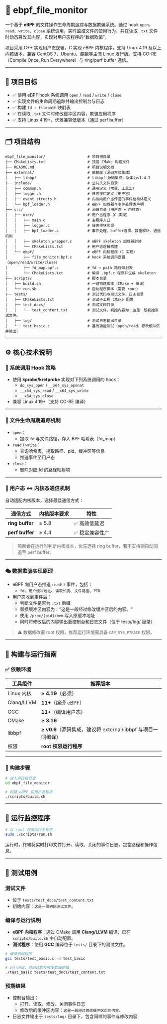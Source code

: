 # 📘 ebpf_file_monitor

一个基于 **eBPF** 的文件操作生命周期追踪与数据欺骗系统。通过 hook `open`、`read`、`write`、`close` 系统调用，实时监控文件的使用行为，并在读取 `.txt` 文件时动态篡改其内容，实现对用户态程序的“数据欺骗”。

项目采用 C++ 实现用户态逻辑，C 实现 eBPF 内核程序，支持 Linux 4.19 及以上内核版本，兼容 CentOS 7、Ubuntu、麒麟等主流 Linux 发行版。支持 CO-RE（Compile Once, Run Everywhere）与 ring/perf buffer 通信。

---

## 🎯 项目目标

- ✅ 使用 eBPF hook 系统调用 `open` / `read` / `write` / `close`
- ✅ 实现文件的生命周期追踪并输出控制台与日志
- ✅ 构建 `fd → filepath` 映射表
- ✅ 在读取 `.txt` 文件时修改缓冲区内容，欺骗应用程序
- ✅ 支持 Linux 4.19+，优雅兼容低版本（通过 perf buffer）

---

## 🗂️ 项目结构

```
ebpf_file_monitor/                   # 项目根目录
├── CMakeLists.txt                   # 顶层 CMake 构建文件
├── README.md                        # 项目说明文档
├── external/                        # 依赖库（源码方式集成）
│   ├── libbpf                       # libbpf 源码集成，版本为v1.4.7
├── include/                         # 公共头文件目录
│   ├── common.h                     # 通用定义（常量、工具宏）
│   ├── logger.h                     # 日志接口定义（用户态）
│   ├── event_structs.h              # 内核向用户态传递的事件结构体定义
│   └── bpf_loader.h                 # eBPF 加载器与事件处理类声明
├── src/                             # 源码目录（用户态 + 内核态）
│   ├── user/                        # 用户态程序（C 实现）
│   │   ├── main.c                   # 主程序入口
│   │   ├── logger.c                 # 日志模块实现
│   │   ├── bpf_loader.c             # 事件处理、buffer选择、数据解析、通信机制
│   │   ├── skeleton_wrapper.c       # eBPF skeleton 加载器封装
│   │   └── CMakeLists.txt           # 用户态逻辑构建
│   └── ebpf/                        # eBPF 内核程序（C 实现）
│       ├── file_monitor.bpf.c       # hook 系统调用逻辑（open/read/write/close）
│       ├── fd_map.bpf.c             # fd → path 路径映射表
│       └── CMakeLists.txt           # 编译 .bpf.c 程序并生成 skeleton
├── scripts/                         # 脚本目录
│   ├── build.sh                     # 一键构建脚本（CMake + 编译）
│   └── run.sh                       # 启动程序脚本（需要 root）
├── tests/                           # 测试代码与测试文件、日志目录
│   ├── CMakeLists.txt               # 测试子工程 CMake 配置
│   ├── test_docs/                   # 测试文档目录
│   │   └── test_content.txt         # 测试文件，初始内容为：这是一段初始测试文件。
│   ├── log/                         # 测试日志输出目录
│   └── test_basic.c                 # 基础功能测试（open/read，修改缓冲区并输出）                  

```

---

## ⚙️ 核心技术说明

### 🔩 系统调用 Hook 策略

- 使用 **kprobe/kretprobe** 实现对下列系统调用的 hook：
  - `do_sys_open` / `__x64_sys_openat`
  - `__x64_sys_read` / `__x64_sys_write`
  - `__x64_sys_close`
- 兼容 Linux 4.19+（支持 CO-RE 编译）

---

### 📁 文件生命周期追踪机制

- `open`：
  - 提取 `fd` 与文件路径，存入 BPF 哈希表（fd_map）
- `read` / `write`：
  - 查询哈希表，提取路径、pid、缓冲区等信息
  - 推送事件至用户态
- `close`：
  - 删除对应 fd 的路径映射项

---

### 🔄 用户态 ↔ 内核态通信机制

自动适配内核版本，选择最佳通信方式：

| 通信方式        | 内核版本要求 | 特性          |
|------------------|---------------|---------------|
| **ring buffer**   | ≥ 5.8         | ✅ 高效低延迟 |
| **perf buffer**   | ≥ 4.4         | ✅ 稳定兼容性广 |

> 项目会在运行时判断内核版本，优先选择 ring buffer，若不支持则自动回退至 perf buffer。

---

### 🎭 数据欺骗实现原理

- eBPF 向用户态推送 `read()` 事件，包括：
  - `fd`、`用户缓冲地址`、`读取长度`、`文件路径`、`PID`
- 用户态收到事件后：
  - 判断文件是否为 `.txt` 后缀
  - 替换缓冲区内容为："这是一段经过修改缓冲区后的内容。"
  - 使用 `/proc/[pid]/mem` 写入原缓冲地址
  - 同时将修改后的内容输出至控制台和日志文件（位于 tests/log/ 目录）

> ⚠️ 数据修改需 root 权限，推荐运行环境需具备 `CAP_SYS_PTRACE` 权限。

---

## 🧱 构建与运行指南

### ✅ 依赖环境

| 工具组件     | 推荐版本 |
|--------------|----------|
| Linux 内核    | **≥ 4.19**（必须） |
| Clang/LLVM    | **11+**（编译 eBPF） |
| GCC           | **11+**（编译用户态） |
| CMake         | **≥ 3.16** |
| libbpf        | **≥ v0.6**（源码集成，建议将 external/libbpf 与项目一同编译） |
| 权限          | **root 权限运行程序** |

---

### 🔧 构建步骤

```bash
# 进入项目根目录
cd ebpf_file_monitor

# 构建 eBPF 和用户态程序
./scripts/build.sh

```

---

## 🚀 运行监控程序

```bash
# 以 root 权限运行主程序
sudo ./scripts/run.sh
```

运行时，终端将实时打印文件打开、读取、关闭的事件日志，包含路径和操作信息。

---

## 🧪 测试用例

### 测试文件

- 位于 `tests/test_docs/test_content.txt`
- 初始内容：`这是一段初始测试文件`。

### 编译与运行说明

- **eBPF 内核程序**：通过 CMake 调用 **Clang/LLVM** 编译，已在 `scripts/build.sh` 中自动配置。
- **测试程序**：使用 **GCC** 编译位于 `tests/` 目录下的测试文件。

```bash
# 编译测试程序
gcc tests/test_basic.c -o test_basic

# 运行测试，自动读取并触发欺骗逻辑
./test_basic tests/test_docs/test_content.txt
```

### 预期结果

- 控制台输出：
  - 打开、读取、修改、关闭事件日志
  - 修改后的缓冲区内容：`这是一段经过修改缓冲区后的内容。`
- 日志文件输出于 `tests/log/` 目录下，包含同样的事件与修改内容